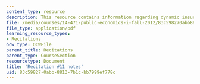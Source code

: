 ```yaml
---
content_type: resource
description: This resource contains information regarding dynamic insurance.
file: /media/courses/14-471-public-economics-i-fall-2012/83c598270abb88137b1cbb7999ef778c_MIT14_471F12_recnotes11.pdf
file_type: application/pdf
learning_resource_types:
- Recitations
ocw_type: OCWFile
parent_title: Recitations
parent_type: CourseSection
resourcetype: Document
title: 'Recitation #11 notes'
uid: 83c59827-0abb-8813-7b1c-bb7999ef778c
---
```

